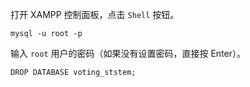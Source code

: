 打开 XAMPP 控制面板，点击 `Shell` 按钮。

```
mysql -u root -p
```

输入 `root` 用户的密码（如果没有设置密码，直接按 Enter）。

```
DROP DATABASE voting_ststem;
```

